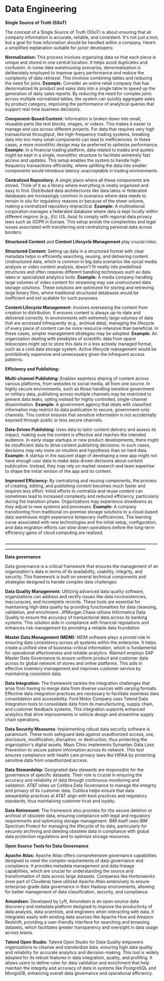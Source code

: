 # Data Engineering

**Single Source of Truth (SSoT)**

The concept of a Single Source of Truth (SSoT) is about ensuring that all company information is accurate, reliable, and consistent. It's not just a tool, but a goal for how information should be handled within a company. Here’s a simplified explanation suitable for junior developers:

**Normalization:** This process involves organizing data so that each piece is unique and stored in one central location. It helps avoid duplicates and confusion.
In some data warehousing scenarios, denormalization is deliberately employed to improve query performance and reduce the complexity of data retrieval. This involves combining tables and reducing the need for joins.
**Example:** Consider an online retail company that has denormalized its product and sales data into a single table to speed up the generation of daily sales reports. By reducing the need for complex joins across multiple normalized tables, the system can quickly aggregate sales by product category, improving the performance of analytical queries that support real-time business decisions.


**Component-Based Content:** Information is broken down into small, reusable parts like text blocks, images, or videos. This makes it easier to manage and use across different projects.
For data that requires very high transactional throughput, like high-frequency trading systems, breaking data into too many small components can lead to inefficiencies. In these cases, a more monolithic design may be preferred to optimize performance.
**Example:** In a financial trading platform, data related to trades and quotes might be kept in a single, monolithic structure to facilitate extremely fast access and updates. This setup enables the system to handle high-frequency transactions efficiently, where splitting the data into smaller components would introduce latency unacceptable in trading environments.

**Centralized Repository:** A single place where all these components are stored. Think of it as a library where everything is neatly organized and easy to find.
Distributed data architectures like data lakes or federated databases are increasingly common in scenarios where data needs to remain in situ for regulatory reasons or because of the sheer volume, making a centralized repository impractical.
**Example:** A multinational corporation manages a federated database where data is kept locally within different regions (e.g., EU, US, Asia) to comply with regional data privacy laws such as GDPR in Europe. This setup avoids the complexities and legal issues associated with transferring and centralizing personal data across borders.

**Structured Content** and **Content Lifecycle Management** play crucial roles:

**Structured Content:** Setting up data in a structured format with clear metadata helps in efficiently searching, reusing, and delivering content.
Unstructured data, which is common in big data scenarios like social media analysis or video content analysis, doesn't fit neatly into predefined structures and often requires different handling techniques such as data lakes or specialized analytics tools.
**Example:** A media company handling large volumes of video content for streaming may use unstructured data storage solutions. These solutions are optimized for storing and retrieving large binary files, where traditional structured databases would be inefficient and not scalable for such purposes.

**Content Lifecycle Management:** Involves overseeing the content from creation to distribution. It ensures content is always up-to-date and delivered correctly.
In environments with extremely large volumes of data that are accessed infrequently (e.g., archival data), managing the lifecycle of every piece of content can be more resource-intensive than beneficial. In these cases, simpler management strategies may be adopted.
**Example:** An organization dealing with petabytes of scientific data from space telescopes might opt to store this data in a less actively managed format, such as a cold data storage system. Active lifecycle management would be prohibitively expensive and unnecessary given the infrequent access patterns.

**Efficiency and Publishing:**

**Multi-channel Publishing:** Enables seamless sharing of content across various platforms, from websites to social media, all from one source.
In highly secure environments, such as those handling sensitive government or military data, publishing across multiple channels may be restricted to prevent data leaks, opting instead for highly controlled, single-channel dissemination.
**Example:** A government agency that deals with classified information may restrict its data publication to secure, government-only channels. This control ensures that sensitive information is not accidentally exposed through public or less secure channels.

**Data-Driven Publishing:** Uses data to tailor content delivery and assess its impact, making sure the content is effective and reaches the intended audience.
In early-stage startups or new product developments, there might be insufficient data to drive content publishing decisions. In such cases, decisions may rely more on intuition and hypothesis than on hard data.
**Example:** A startup in the nascent stage of developing a new app might not have enough user data to make data-driven decisions about content publication. Instead, they may rely on market research and team expertise to shape the initial version of the app and its content.

**Improved Efficiency:** By centralizing and reusing components, the process of creating, editing, and publishing content becomes much faster and requires less effort.
Initial efforts to centralize and reuse content can sometimes lead to increased complexity and reduced efficiency, particularly during the transition phase. Organizations may experience slowdowns as they adjust to new systems and processes.
**Example:** A company transitioning from traditional on-premise storage solutions to a cloud-based data warehouse might experience temporary inefficiencies. The learning curve associated with new technologies and the initial setup, configuration, and data migration efforts can slow down operations before the long-term efficiency gains of cloud computing are realized.

**________________________________________________________________________________________________________________________________________________**

**Data governance**

Data governance is a critical framework that ensures the management of an organization's data in terms of its availability, usability, integrity, and security. This framework is built on several technical components and strategies designed to handle complex data challenges:

**Data Quality Management:** Utilizing advanced data quality software, organizations can address and rectify issues like data inconsistencies, inaccuracies, and incomplete records. These tools are essential for maintaining high data quality by providing functionalities for data cleansing, validation, and enrichment. JPMorgan Chase utilizes Informatica Data Quality to ensure the accuracy of transactional data across its banking systems. This solution aids in compliance with financial regulations and enhances risk management by providing a reliable data foundation.

**Master Data Management (MDM):** MDM software plays a pivotal role in ensuring data consistency across all systems within the enterprise. It helps create a unified view of business-critical information, which is fundamental for operational effectiveness and reliable analytics. Walmart employs SAP Master Data Governance to ensure uniform product and customer data across its global network of stores and online platforms. This aids in effective inventory management and improves customer service by maintaining consistent data.

**Data Integration:** The framework tackles the integration challenges that arise from having to merge data from diverse sources with varying formats. Effective data integration practices are necessary to facilitate seamless data consolidation and accessibility.
Ford Motor Company uses Talend Data Integration tools to consolidate data from its manufacturing, supply chain, and customer feedback systems. This integration supports enhanced analytics that drive improvements in vehicle design and streamline supply chain operations.

**Data Security Measures**: Implementing robust data security software is paramount. These tools safeguard data against unauthorized access, use, disclosure, modification, disruption, or destruction, thus protecting the organization's digital assets.
Mayo Clinic implements Symantec Data Loss Prevention to secure patient information across its network. This tool ensures compliance with health care privacy laws like HIPAA by protecting sensitive data from unauthorized access.

**Data Stewardship:** Designated data stewards are responsible for the governance of specific datasets. Their role is crucial in ensuring the accuracy and reliability of data through continuous monitoring and validation.
AT&T relies on Collibra Data Governance to manage the integrity and privacy of its customer data. Collibra helps ensure that data stewardship practices at AT&T align with best practices and regulatory standards, thus maintaining customer trust and loyalty.

**Data Retirement:** The framework also provides for the secure deletion or archival of obsolete data, ensuring compliance with legal and regulatory requirements and optimizing storage management.
IBM itself uses IBM Spectrum Protect for managing the lifecycle of its data, particularly for securely archiving and deleting obsolete data in compliance with global data protection regulations and to optimize storage resources.

**Open Source Tools for Data Governance**

**Apache Atlas:**
Apache Atlas offers comprehensive governance capabilities designed to meet the complex requirements of data governance and compliance. It provides metadata management and data lineage capabilities, which are crucial for understanding the source and transformation of data across large datasets. Companies like Hortonworks (now part of Cloudera) have utilized Apache Atlas extensively to ensure enterprise-grade data governance in their Hadoop environments, allowing for better management of data classification, security, and compliance.

**Amundsen:**
Developed by Lyft, Amundsen is an open-source data discovery and metadata platform designed to improve the productivity of data analysts, data scientists, and engineers when interacting with data. It integrates easily with existing data sources like Apache Hive and Amazon Redshift, providing a user-friendly interface for searching and browsing datasets, which facilitates greater transparency and oversight in data usage across teams.

**Talend Open Studio:**
Talend Open Studio for Data Quality empowers organizations to cleanse and standardize data, ensuring high data quality and reliability for accurate analytics and decision-making. This tool is widely adopted for its robust features in data integration, quality, and profiling. It allows users to define rules for data validation and enrichment that help maintain the integrity and accuracy of data in systems like PostgreSQL and MongoDB, enhancing overall data governance and operational efficiency.
